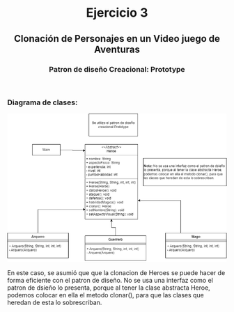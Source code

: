 <h1 align="center">Ejercicio 3</h1>
<h2 align="center">Clonación de Personajes en un Video juego de Aventuras</h2>
<h3 align="center">Patron de diseño Creacional: <b>Prototype</b></h3>
<br>
<h3>Diagrama de clases:</h3>
<img src="UMLejercicio3.png">
<p>En este caso, se asumió que que la clonacion de Heroes se puede hacer de forma eficiente con el patron de diseño. No se usa una interfaz como el patron de dsieño lo presenta, porque al tener la clase abstracta Heroe, podemos colocar en ella el metodo clonar(), para que las clases que heredan de esta lo sobrescriban.</p>
